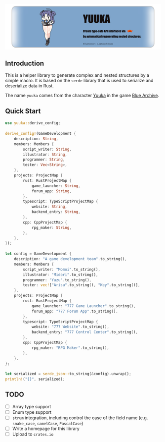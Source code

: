 <img src="splash.png" alt="yuuka" />

## Introduction

This is a helper library to generate complex and nested structures by a simple macro. It is based on the `serde` library that is used to serialize and deserialize data in Rust.

The name `yuuka` comes from the character [Yuuka](https://bluearchive.wiki/wiki/Yuuka) in the game [Blue Archive](https://bluearchive.jp/).

## Quick Start

```rust
use yuuka::derive_config;

derive_config!(GameDevelopment {
    description: String,
    members: Members {
        script_writer: String,
        illustrator: String,
        programmer: String,
        tester: Vec<String>,
    },
    projects: ProjectMap {
        rust: RustProjectMap {
            game_launcher: String,
            forum_app: String,
        },
        typescript: TypeScriptProjectMap {
            website: String,
            backend_entry: String,
        },
        cpp: CppProjectMap {
            rpg_maker: String,
        },
    },
});

let config = GameDevelopment {
    description: "A game development team".to_string(),
    members: Members {
        script_writer: "Momoi".to_string(),
        illustrator: "Midori".to_string(),
        programmer: "Yuzu".to_string(),
        tester: vec!["Arisu".to_string(), "Key".to_string()],
    },
    projects: ProjectMap {
        rust: RustProjectMap {
            game_launcher: "777 Game Launcher".to_string(),
            forum_app: "777 Forum App".to_string(),
        },
        typescript: TypeScriptProjectMap {
            website: "777 Website".to_string(),
            backend_entry: "777 Control Center".to_string(),
        },
        cpp: CppProjectMap {
            rpg_maker: "RPG Maker".to_string(),
        },
    },
};

let serialized = serde_json::to_string(&config).unwrap();
println!("{}", serialized);
```

## TODO

- [ ] Array type support
- [ ] Enum type support
- [ ] `strum` integration, including control the case of the field name (e.g. `snake_case`, `camelCase`, `PascalCase`)
- [ ] Write a homepage for this library
- [ ] Upload to `crates.io`
